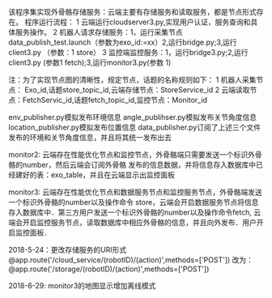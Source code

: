 该程序集实现外骨骼存储服务：云端主要有存储服务和读取服务，都是节点形式存在。
程序运行流程：
1 云端运行cloudserver3.py,实现用户认证，服务查询和具体服务操作。
2 机器人请求存储服务：1，运行采集节点data_publish_test.launch（参数为exo_id:=xx）2,运行bridge.py;3,运行client3.py （参数：1 store）
3 监控端监控服务：1，运行bridge3.py;2,运行client3.py (参数1 fetch);3,运行monitor3.py(参数 1)

注：为了实现节点图的清晰性，规定节点，话题的名称规则如下：
1 机器人采集节点： Exo_id,话题store_topic_id,云端存储节点：StoreService_id
2 云端读取节点：FetchServic_id,话题fetch_topic_id,监控节点：Monitor_id


env_publisher.py模拟发布环境信息
angle_publihser.py模拟发布关节角度信息
location_publisher.py模拟发布位置信息
data_publisher.py订阅了上述三个文件发布的环境和关节角度信息，并且将其统一发布出去

monitor2:
云端存在性能优化节点和监控节点，外骨骼端只需要发送一个标识外骨骼的number，然后云端会订阅外骨骼
发布的信息数据，并将信息存入数据库中已经建好的表：exo_table，并且在云端显示出监控面板


monitor3:
云端存在性能优化节点和数据服务节点和监控服务节点，外骨骼端发送一个标识外骨骼的number以及操作命令
store，云端会开启数据服务节点将信息存入数据库中．第三方用户发送一个标识外骨骼的number以及操作命令fetch,
云端会开启监控服务节点，读取数据库中相应外骨骼的信息，并且向外发布．用户开启监控面板．

2018-5-24：更改存储服务的URI形式
@app.route('/cloud_service/(robotID)/(action)',methods=['POST'])
改为：
@app.route('/storage/(robotID)/(action)',methods=['POST'])

2018-6-29:
monitor3的地图显示增加离线模式